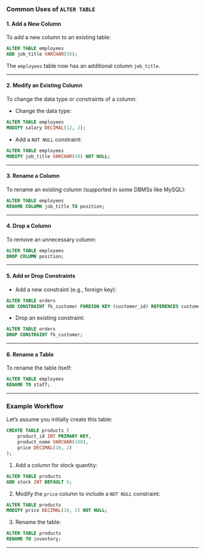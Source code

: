 ### Common Uses of `ALTER TABLE`

#### 1. **Add a New Column**

To add a new column to an existing table:

```sql
ALTER TABLE employees
ADD job_title VARCHAR(50);
```

The `employees` table now has an additional column `job_title`.

---

#### 2. **Modify an Existing Column**

To change the data type or constraints of a column:

- Change the data type:

```sql
ALTER TABLE employees
MODIFY salary DECIMAL(12, 2);
```

- Add a `NOT NULL` constraint:

```sql
ALTER TABLE employees
MODIFY job_title VARCHAR(50) NOT NULL;
```

---

#### 3. **Rename a Column**

To rename an existing column (supported in some DBMSs like MySQL):

```sql
ALTER TABLE employees
RENAME COLUMN job_title TO position;
```

---

#### 4. **Drop a Column**

To remove an unnecessary column:

```sql
ALTER TABLE employees
DROP COLUMN position;
```

---

#### 5. **Add or Drop Constraints**

- Add a new constraint (e.g., foreign key):

```sql
ALTER TABLE orders
ADD CONSTRAINT fk_customer FOREIGN KEY (customer_id) REFERENCES customers(customer_id);
```

- Drop an existing constraint:

```sql
ALTER TABLE orders
DROP CONSTRAINT fk_customer;
```

---

#### 6. **Rename a Table**

To rename the table itself:

```sql
ALTER TABLE employees
RENAME TO staff;
```

---

### Example Workflow

Let’s assume you initially create this table:

```sql
CREATE TABLE products (
    product_id INT PRIMARY KEY,
    product_name VARCHAR(100),
    price DECIMAL(10, 2)
);
```

1. Add a column for stock quantity:

```sql
ALTER TABLE products
ADD stock INT DEFAULT 0;
```

2. Modify the `price` column to include a `NOT NULL` constraint:

```sql
ALTER TABLE products
MODIFY price DECIMAL(10, 2) NOT NULL;
```

3. Rename the table:

```sql
ALTER TABLE products
RENAME TO inventory;
```

---
